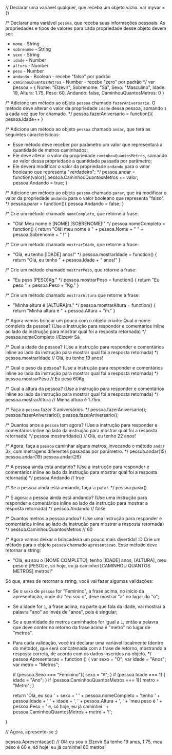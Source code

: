// Declarar uma variável qualquer, que receba um objeto vazio.
var myvar = {}

/*
Declarar uma variável `pessoa`, que receba suas informações pessoais.
As propriedades e tipos de valores para cada propriedade desse objeto devem ser:
- `nome` - String
- `sobrenome` - String
- `sexo` - String
- `idade` - Number
- `altura` - Number
- `peso` - Number
- `andando` - Boolean - recebe "falso" por padrão
- `caminhouQuantosMetros` - Number - recebe "zero" por padrão
*/
var pessoa = {
    Nome: "Elzevir",
    Sobrenome: "Sá",
    Sexo: "Masculino",
    Idade: 19,
    Altura: 1.75,
    Peso: 60,
    Andando: false,
    CaminhouQuantosMetros: 0
}

/*
Adicione um método ao objeto `pessoa` chamado `fazerAniversario`. O método deve
alterar o valor da propriedade `idade` dessa pessoa, somando `1` a cada vez que
for chamado.
*/
pessoa.fazerAniversario = function(){
    pessoa.Idade++
}

/*
Adicione um método ao objeto `pessoa` chamado `andar`, que terá as seguintes
características:
- Esse método deve receber por parâmetro um valor que representará a quantidade
de metros caminhados;
- Ele deve alterar o valor da propriedade `caminhouQuantosMetros`, somando ao
valor dessa propriedade a quantidade passada por parâmetro;
- Ele deverá modificar o valor da propriedade `andando` para o valor
booleano que representa "verdadeiro";
*/
pessoa.andar = function(valor){
pessoa.CaminhouQuantosMetros += valor;
pessoa.Andando = true;
}

/*
Adicione um método ao objeto `pessoa` chamado `parar`, que irá modificar o valor
da propriedade `andando` para o valor booleano que representa "falso".
*/
pessoa.parar = function(){
    pessoa.Andando = false;
}

/*
Crie um método chamado `nomeCompleto`, que retorne a frase:
- "Olá! Meu nome é [NOME] [SOBRENOME]!"
*/
pessoa.nomeCompleto = function() {
    return "Olá! meu nome é " + pessoa.Nome + " " + pessoa.Sobrenome + " !"
}

/*
Crie um método chamado `mostrarIdade`, que retorne a frase:
- "Olá, eu tenho [IDADE] anos!"
*/
pessoa.mostrarIdade = function() {
    return "Olá, eu tenho " + pessoa.Idade + " anos!"
}

/*
Crie um método chamado `mostrarPeso`, que retorne a frase:
- "Eu peso [PESO]Kg."
*/
pessoa.mostrarPeso = function() {
    return "Eu peso " + pessoa.Peso + "Kg."
}

/*
Crie um método chamado `mostrarAltura` que retorne a frase:
- "Minha altura é [ALTURA]m."
*/
pessoa.mostrarAltura = function() {
    return "Minha altura é " + pessoa.Altura + "m."
}

/*
Agora vamos brincar um pouco com o objeto criado:
Qual o nome completo da pessoa? (Use a instrução para responder e comentários
inline ao lado da instrução para mostrar qual foi a resposta retornada)
*/
pessoa.nomeCompleto //Elzevir Sá

/*
Qual a idade da pessoa? (Use a instrução para responder e comentários
inline ao lado da instrução para mostrar qual foi a resposta retornada)
*/
pessoa.mostrarIdade // Olá, eu tenho 19 anos!

/*
Qual o peso da pessoa? (Use a instrução para responder e comentários
inline ao lado da instrução para mostrar qual foi a resposta retornada)
*/
pessoa.mostrarPeso // Eu peso 60Kg.

/*
Qual a altura da pessoa? (Use a instrução para responder e comentários
inline ao lado da instrução para mostrar qual foi a resposta retornada)
*/
pessoa.mostrarAltura // Minha altura é 1.75m.

/*
Faça a `pessoa` fazer 3 aniversários.
*/
pessoa.fazerAniversario();
pessoa.fazerAniversario();
pessoa.fazerAniversario();

/*
Quantos anos a `pessoa` tem agora? (Use a instrução para responder e
comentários inline ao lado da instrução para mostrar qual foi a resposta
retornada)
*/
pessoa.mostrarIdade() // Olá, eu tenho 22 anos!

/*
Agora, faça a `pessoa` caminhar alguns metros, invocando o método `andar` 3x,
com metragens diferentes passadas por parâmetro.
*/
pessoa.andar(15)
pessoa.andar(19)
pessoa.andar(26)

/*
A pessoa ainda está andando? (Use a instrução para responder e comentários
inline ao lado da instrução para mostrar qual foi a resposta retornada)
*/
pessoa.Andando // true

/*
Se a pessoa ainda está andando, faça-a parar.
*/
pessoa.parar()

/*
E agora: a pessoa ainda está andando? (Use uma instrução para responder e
comentários inline ao lado da instrução para mostrar a resposta retornada)
*/
pessoa.Andando // false

/*
Quantos metros a pessoa andou? (Use uma instrução para responder e comentários
inline ao lado da instrução para mostrar a resposta retornada)
*/
pessoa.CaminhouQuantosMetros // 60

/*
Agora vamos deixar a brincadeira um pouco mais divertida! :D
Crie um método para o objeto `pessoa` chamado `apresentacao`. Esse método deve
retornar a string:
- "Olá, eu sou o [NOME COMPLETO], tenho [IDADE] anos, [ALTURA], meu peso é [PESO] e, só hoje, eu já caminhei [CAMINHOU QUANTOS METROS] metros!"

Só que, antes de retornar a string, você vai fazer algumas validações:
- Se o `sexo` de `pessoa` for "Feminino", a frase acima, no início da
apresentação, onde diz "eu sou o", deve mostrar "a" no lugar do "o";
- Se a idade for `1`, a frase acima, na parte que fala da idade, vai mostrar a
palavra "ano" ao invés de "anos", pois é singular;
- Se a quantidade de metros caminhados for igual a `1`, então a palavra que
deve conter no retorno da frase acima é "metro" no lugar de "metros".
- Para cada validação, você irá declarar uma variável localmente (dentro do
método), que será concatenada com a frase de retorno, mostrando a resposta
correta, de acordo com os dados inseridos no objeto.
*/
pessoa.Apresentacao = function () {
    var sexo = "O";
    var idade = "Anos";
    var metro = "Metros";

    if (pessoa.Sexo === "Feminino"){
        sexo = "A";
    } if (pessoa.Idade === 1) {
        idade = "Ano";
    } if (pessoa.CaminhouQuantosMetros === 1){
        metro = "Metro";
    }

    return 'Olá, eu sou ' + sexo + ' ' + pessoa.nomeCompleto + 'tenho ' + pessoa.Idade + ' ' + idade + ', ' +
    pessoa.Altura + ', ' + 'meu peso é ' + pessoa.Peso + ' e, só hoje, eu já caminhei ' + pessoa.CaminhouQuantosMetros + metro + '!';

}

// Agora, apresente-se ;)

pessoa.Apresentacao() // Olá eu sou o Elzevir Sá tenho 19 anos, 1.75, meu peso é 60 e, só hoje, eu já caminhei 60 metros!
